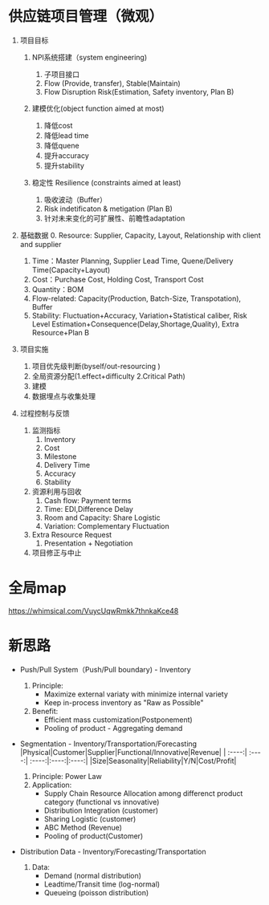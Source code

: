 # 供应链项目管理（微观）
1. 项目目标
    1. NPI系统搭建（system engineering)
        1. 子项目接口
        2. Flow (Provide, transfer), Stable(Maintain)
        3. Flow Disruption Risk(Estimation, Safety inventory, Plan B)

    2. 建模优化(object function aimed at most)
        1. 降低cost
        2. 降低lead time
        3. 降低quene
        4. 提升accuracy
        5. 提升stability

    3. 稳定性 Resilience (constraints aimed at least)
        1. 吸收波动（Buffer）
        2. Risk indetificaton & metigation (Plan B)
        3. 针对未来变化的可扩展性、前瞻性adaptation

2. 基础数据
    0. Resource: Supplier, Capacity, Layout, Relationship with client and supplier
    1. Time：Master Planning, Supplier Lead Time, Quene/Delivery Time(Capacity+Layout)
    2. Cost：Purchase Cost, Holding Cost, Transport Cost
    3. Quantity：BOM
    4. Flow-related: Capacity(Production, Batch-Size, Transpotation), Buffer
    5. Stability: Fluctuation+Accuracy, Variation+Statistical caliber, Risk Level Estimation+Consequence(Delay,Shortage,Quality),
    Extra Resource+Plan B

3. 项目实施
    1. 项目优先级判断(byself/out-resourcing )
    2. 全局资源分配(1.effect+difficulty 2.Critical Path)
    3. 建模
    4. 数据埋点与收集处理

4. 过程控制与反馈
    1. 监测指标
        1. Inventory
        1. Cost
        3. Milestone
        3. Delivery Time
        4. Accuracy
        5. Stability
    2. 资源利用与回收
        1. Cash flow: Payment terms
        2. Time: EDI,Difference Delay
        3. Room and Capacity: Share Logistic
        4. Variation: Complementary Fluctuation
    3. Extra Resource Request
        1. Presentation + Negotiation
    4. 项目修正与中止


# 全局map
https://whimsical.com/VuycUqwRmkk7thnkaKce48

# 新思路
* Push/Pull System（Push/Pull boundary) - Inventory 
    1. Principle:
        * Maximize external variaty with minimize internal variety
        * Keep in-process inventory as "Raw as Possible"
    2. Benefit:
        * Efficient mass customization(Postponement)
        * Pooling of product - Aggregating demand

* Segmentation - Inventory/Transportation/Forecasting
    |Physical|Customer|Supplier|Functional/Innovative|Revenue|
    |    :----:|    :----:|    :----:|:----:|:----:|
    |Size|Seasonality|Reliability|Y/N|Cost/Profit|
    1. Principle: Power Law
    2. Application:
        * Supply Chain Resource Allocation among differenct product category (functional vs innovative)
        * Distribution Integration (customer)
        * Sharing Logistic (customer)
        * ABC Method (Revenue)
        * Pooling of product(Customer)


* Distribution Data - Inventory/Forecasting/Transportation
    1. Data:
        * Demand (normal distribution)
        * Leadtime/Transit time (log-normal)
        * Queueing (poisson distribution)

    